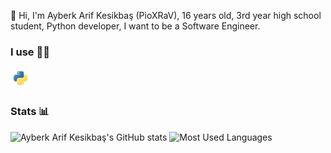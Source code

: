 👋 Hi, I'm Ayberk Arif Kesikbaş (PioXRaV), 16 years old, 3rd year high school student, Python developer, I want to be a Software Engineer.

### I use 🧑‍💻

<img width=32 src="https://raw.githubusercontent.com/github/explore/80688e429a7d4ef2fca1e82350fe8e3517d3494d/topics/python/python.png">

### Stats 📊

![Ayberk Arif Kesikbaş's GitHub stats](https://github-readme-stats.vercel.app/api?username=PioXRaV&show_icons=true&title_color=FF70B5&text_color=00FFFF&icon_color=FFFF00&bg_color=050505)
![Most Used Languages](https://github-readme-stats.vercel.app/api/top-langs/?username=PioXRaV&layout=compact&title_color=FF70B5&text_color=00FFFF&bg_color=050505)
